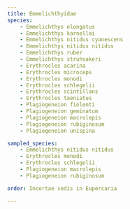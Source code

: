 ```yaml
---
title: Emmelichthyidae
species:
    - Emmelichthys elongatus
    - Emmelichthys karnellai
    - Emmelichthys nitidus cyanescens
    - Emmelichthys nitidus nitidus
    - Emmelichthys ruber
    - Emmelichthys struhsakeri
    - Erythrocles acarina
    - Erythrocles microceps
    - Erythrocles monodi
    - Erythrocles schlegelii
    - Erythrocles scintillans
    - Erythrocles taeniatus
    - Plagiogeneion fiolenti
    - Plagiogeneion geminatum
    - Plagiogeneion macrolepis
    - Plagiogeneion rubiginosum
    - Plagiogeneion unispina

sampled_species:
    - Emmelichthys nitidus nitidus
    - Erythrocles monodi
    - Erythrocles schlegelii
    - Plagiogeneion macrolepis
    - Plagiogeneion rubiginosum

order: Incertae sedis in Eupercaria

---
```

